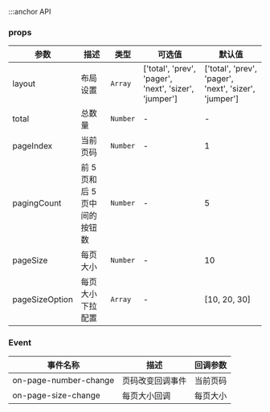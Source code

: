 :::anchor API

### props

| 参数           | 描述                         | 类型     | 可选值                                                | 默认值                                                |
| -------------- | ---------------------------- | -------- | ----------------------------------------------------- | ----------------------------------------------------- |
| layout         | 布局设置                     | `Array`  | ['total', 'prev', 'pager', 'next', 'sizer', 'jumper'] | ['total', 'prev', 'pager', 'next', 'sizer', 'jumper'] |
| total          | 总数量                       | `Number` | -                                                     | -                                                     |
| pageIndex      | 当前页码                     | `Number` | -                                                     | 1                                                     |
| pagingCount    | 前 5 页和后 5 页中间的按钮数 | `Number` | -                                                     | 5                                                     |
| pageSize       | 每页大小                     | `Number` | -                                                     | 10                                                    |
| pageSizeOption | 每页大小下拉配置             | `Array`  | -                                                     | [10, 20, 30]                                          |

### Event

| 事件名称              | 描述             | 回调参数 |
| --------------------- | ---------------- | -------- |
| on-page-number-change | 页码改变回调事件 | 当前页码 |
| on-page-size-change   | 每页大小回调     | 每页大小 |
